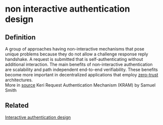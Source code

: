 # non interactive authentication design
## Definition
A group of approaches having non-interactive mechanisms that pose unique problems because they do not allow a challenge response reply handshake. A request is submitted that is self-authenticating without additional interaction. The main benefits of non-interactive authentication are scalability and path independent end-to-end verifiability. These benefits become more important in decentralized applications that employ [zero-trust](zero-trust) architectures.  
More in [source](https://hackmd.io/ZbVAbNK1SPyT90-oNwN_cw) Keri Request Authentication Mechanism (KRAM) by Samuel Smith

## Related
[Interactive authentication design](interactive-authentication-design)